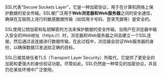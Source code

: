 
SSL代表“Secure Sockets Layer”，它是一种加密协议，用于在计算机网络上保护数据的安全传输。SSL被广泛用于**Web浏览器和Web服务器**之间的安全通信，确保在互联网上进行的敏感数据传输（如信用卡号码、登录凭据等）是安全的。

SSL使用公钥加密和私钥解密的方法来保护数据的安全传输。当用户在浏览器中输入安全的Web地址（https://）时，浏览器和Web服务器之间会建立一个SSL连接，然后通过该连接进行数据传输。在此过程中，浏览器会验证Web服务器的身份，以确保数据只发送给正确的目标。

SSL已被其继任者TLS（Transport Layer Security）所取代，它提供了更安全的加密和更强大的身份验证功能。尽管如此，SSL仍然是一种常见的加密协议，并且仍在某些环境中广泛使用。